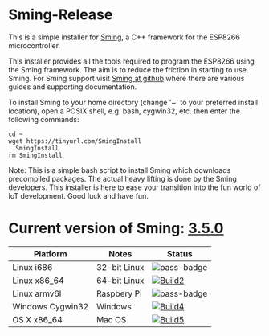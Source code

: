 # Sming-Release
This is a simple installer for [Sming](https://github.com/SmingHub/Sming), a C++ framework for the ESP8266 microcontroller.

This installer provides all the tools required to program the ESP8266 using the Sming framework. The aim is to reduce the friction in starting to use Sming. For Sming support visit [Sming at github](https://github.com/SmingHub/Sming) where there are various guides and supporting documentation.

To install Sming to your home directory (change '~' to your preferred install location), open a POSIX shell, e.g. bash, cygwin32, etc. then enter the following commands:

```
cd ~
wget https://tinyurl.com/SmingInstall
. SmingInstall
rm SmingInstall
```

Note: This is a simple bash script to install Sming which downloads precompiled packages. The actual heavy lifting is done by the Sming developers. This installer is here to ease your transition into the fun world of IoT development. Good luck and have fun.

# Current version of Sming: [3.5.0](https://github.com/SmingHub/Sming/releases/tag/3.5.0)

| Platform         | Notes |  Status                             |
|------------------|-------|-------------------------------------|
| Linux i686       | 32-bit Linux | ![pass-badge]                 |
| Linux x86_64     | 64-bit Linux | [![Build2][2-badge]][2-link] |
| Linux armv6l     | Raspbery Pi  | ![pass-badge]                 |
| Windows Cygwin32 | Windows      | [![Build4][4-badge]][4-link] |
| OS X x86_64      | Mac OS       | [![Build5][5-badge]][5-link] |

[pass-badge]: https://img.shields.io/badge/build-passing-brightgreen.svg
[fail-badge]: https://img.shields.io/badge/build-failure-red.svg
[2-badge]: https://travis-matrix-badges.herokuapp.com/repos/riban-bw/Sming-Release/branches/master/1
[4-badge]: https://ci.appveyor.com/api/projects/status/3tcob4ifowxd5jfg?svg=true
[5-badge]: https://travis-matrix-badges.herokuapp.com/repos/riban-bw/Sming-Release/branches/master/2

[2-link]: https://travis-ci.org/riban-bw/Sming-Release
[4-link]: https://ci.appveyor.com/project/riban-bw/sming-release
[5-link]: https://travis-ci.org/riban-bw/Sming-Release
